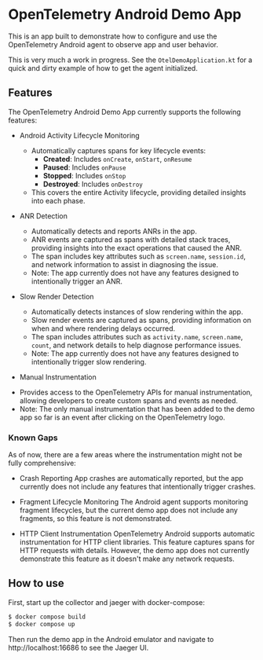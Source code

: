 
# OpenTelemetry Android Demo App

This is an app built to demonstrate how to configure and use the OpenTelemetry Android agent
to observe app and user behavior.

This is very much a work in progress. See the `OtelDemoApplication.kt` for 
a quick and dirty example of how to get the agent initialized.

## Features

The OpenTelemetry Android Demo App currently supports the following features:

* Android Activity Lifecycle Monitoring
  - Automatically captures spans for key lifecycle events:
    - **Created**: Includes `onCreate`, `onStart`, `onResume`
    - **Paused**: Includes `onPause`
    - **Stopped**: Includes `onStop`
    - **Destroyed**: Includes `onDestroy`
  - This covers the entire Activity lifecycle, providing detailed insights into each phase.

* ANR Detection
  - Automatically detects and reports ANRs in the app.
  - ANR events are captured as spans with detailed stack traces, providing insights into the exact operations that caused the ANR.
  - The span includes key attributes such as `screen.name`, `session.id`, and network information to assist in diagnosing the issue.
  - Note: The app currently does not have any features designed to intentionally trigger an ANR.

* Slow Render Detection
  - Automatically detects instances of slow rendering within the app.
  - Slow render events are captured as spans, providing information on when and where rendering delays occurred.
  - The span includes attributes such as `activity.name`, `screen.name`, `count`, and network details to help diagnose performance issues.
  - Note: The app currently does not have any features designed to intentionally trigger slow rendering.

* Manual Instrumentation
- Provides access to the OpenTelemetry APIs for manual instrumentation, allowing developers to create custom spans and events as needed.
- Note: The only manual instrumentation that has been added to the demo app so far is an event after clicking on the OpenTelemetry logo.

### Known Gaps
As of now, there are a few areas where the instrumentation might not be fully comprehensive:

* Crash Reporting
App crashes are automatically reported, but the app currently does not include any features that intentionally trigger crashes.

* Fragment Lifecycle Monitoring 
The Android agent supports monitoring fragment lifecycles, but the current demo app does not include any fragments, so this feature is not demonstrated.

* HTTP Client Instrumentation
  OpenTelemetry Android supports automatic instrumentation for HTTP client libraries. This feature captures spans for HTTP requests with details. However, the demo app does not currently demonstrate this feature as it doesn't make any network requests.

## How to use

First, start up the collector and jaeger with docker-compose:

```bash
$ docker compose build
$ docker compose up
```

Then run the demo app in the Android emulator and navigate to http://localhost:16686
to see the Jaeger UI. 
